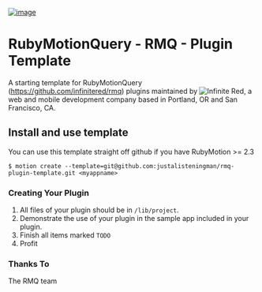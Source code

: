 [![image](http://ir_wp.s3.amazonaws.com/wp-content/uploads/sites/19/2014/09/rmq_plugin.png)](http://rubymotionquery.com)

RubyMotionQuery - RMQ - Plugin Template
===================

A starting template for RubyMotionQuery (https://github.com/infinitered/rmq) plugins maintained by ![Infinite Red](http://infinite.red), a web and mobile development company based in Portland, OR and San Francisco, CA.

## Install and use template
You can use this template straight off github if you have RubyMotion >= 2.3

  `$ motion create --template=git@github.com:justalisteningman/rmq-plugin-template.git <myappname>`
  

### Creating Your Plugin

  1. All files of your plugin should be in `/lib/project`.
  2. Demonstrate the use of your plugin in the sample app included in your plugin.
  3. Finish all items marked `TODO`
  4. Profit

### Thanks To

The RMQ team
